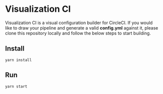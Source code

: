 # Visualization CI

Visualization CI is a visual configuration builder for CircleCI. If you would like to draw your pipeline and generate a valid **config.yml** against it, please clone this repository locally and follow the below steps to start building.

## Install
```
yarn install
```

## Run

```
yarn start
```
